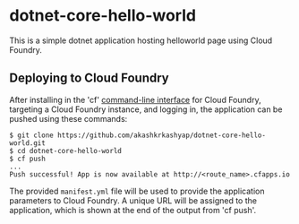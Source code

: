 # dotnet-core-hello-world
This is a simple dotnet application hosting helloworld page using Cloud Foundry.

## Deploying to Cloud Foundry ##

After installing in the 'cf' [command-line interface](http://docs.cloudfoundry.com/docs/using/managing-apps/cf/) for Cloud Foundry, targeting a Cloud Foundry instance, and logging in, the application can be pushed using these commands:

    $ git clone https://github.com/akashkrkashyap/dotnet-core-hello-world.git
    $ cd dotnet-core-hello-world
    $ cf push
    ...
    Push successful! App is now available at http://<route_name>.cfapps.io
    
The provided `manifest.yml` file will be used to provide the application parameters to Cloud Foundry. A unique URL will be assigned to the application, which is shown at the end of the output from 'cf push'.
